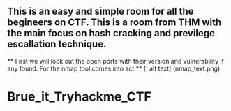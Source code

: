## This is an easy and simple room for all the begineers on CTF. This is a room from THM with the main focus on hash cracking and previlege escallation technique.

** First we will look out the open ports with their version and vulnerability if any found. For the nmap tool comes into act.**
[! alt text] (nmap_text.png)
# Brue_it_Tryhackme_CTF
